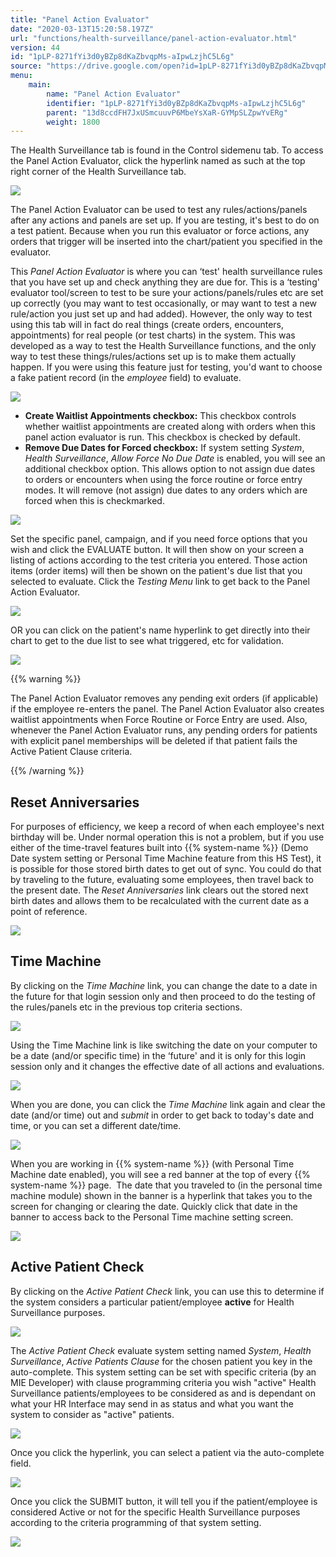 ```yaml
---
title: "Panel Action Evaluator"
date: "2020-03-13T15:20:58.197Z"
url: "functions/health-surveillance/panel-action-evaluator.html"
version: 44
id: "1pLP-8271fYi3d0yBZp8dKaZbvqpMs-aIpwLzjhC5L6g"
source: "https://drive.google.com/open?id=1pLP-8271fYi3d0yBZp8dKaZbvqpMs-aIpwLzjhC5L6g"
menu:
    main:
        name: "Panel Action Evaluator"
        identifier: "1pLP-8271fYi3d0yBZp8dKaZbvqpMs-aIpwLzjhC5L6g"
        parent: "13d8ccdFH7JxUSmcuuvP6MbeYsXaR-GYMpSLZpwYvERg"
        weight: 1800
---
```

The Health Surveillance tab is found in the Control sidemenu tab. To access the Panel Action Evaluator, click the hyperlink named as such at the top right corner of the Health Surveillance tab.

![](panel-action-evaluator.images/image1.png)

The Panel Action Evaluator can be used to test any rules/actions/panels after any actions and panels are set up. If you are testing, it's best to do on a test patient. Because when you run this evaluator or force actions, any orders that trigger will be inserted into the chart/patient you specified in the evaluator.

This *Panel Action Evaluator* is where you can ‘test' health surveillance rules that you have set up and check anything they are due for. This is a ‘testing' evaluator tool/screen to test to be sure your actions/panels/rules etc are set up correctly (you may want to test occasionally, or may want to test a new rule/action you just set up and had added). However, the only way to test using this tab will in fact do real things (create orders, encounters, appointments) for real people (or test charts) in the system. This was developed as a way to test the Health Surveillance functions, and the only way to test these things/rules/actions set up is to make them actually happen. If you were using this feature just for testing, you'd want to choose a fake patient record (in the *employee* field) to evaluate.

![](panel-action-evaluator.images/image2.png)

* <strong>Create Waitlist Appointments checkbox:</strong> This checkbox controls whether waitlist appointments are created along with orders when this panel action evaluator is run. This checkbox is checked by default.
* <strong>Remove Due Dates for Forced checkbox:</strong> If system setting <em>System</em>, <em>Health Surveillance</em>, <em>Allow Force No Due Date</em> is enabled, you will see an additional checkbox option. This allows option to not assign due dates to orders or encounters when using the force routine or force entry modes. It will remove (not assign) due dates to any orders which are forced when this is checkmarked.

![](panel-action-evaluator.images/image3.png)

Set the specific panel, campaign, and if you need force options that you wish and click the EVALUATE button. It will then show on your screen a listing of actions according to the test criteria you entered. Those action items (order items) will then be shown on the patient's due list that you selected to evaluate. Click the *Testing Menu* link to get back to the Panel Action Evaluator.

![](panel-action-evaluator.images/image4.png)

OR you can click on the patient's name hyperlink to get directly into their chart to get to the due list to see what triggered, etc for validation.

![](panel-action-evaluator.images/image5.png)

{{% warning %}}

The Panel Action Evaluator removes any pending exit orders (if applicable) if the employee re-enters the panel. The Panel Action Evaluator also creates waitlist appointments when Force Routine or Force Entry are used. Also, whenever the Panel Action Evaluator runs, any pending orders for patients with explicit panel memberships will be deleted if that patient fails the Active Patient Clause criteria.

{{% /warning %}}


## Reset Anniversaries

For purposes of efficiency, we keep a record of when each employee's next birthday will be. Under normal operation this is not a problem, but if you use either of the time-travel features built into {{% system-name %}} (Demo Date system setting or Personal Time Machine feature from this HS Test), it is possible for those stored birth dates to get out of sync. You could do that by traveling to the future, evaluating some employees, then travel back to the present date. The *Reset Anniversaries* link clears out the stored next birth dates and allows them to be recalculated with the current date as a point of reference.

![](panel-action-evaluator.images/image6.png)

## Time Machine

By clicking on the *Time Machine* link, you can change the date to a date in the future for that login session only and then proceed to do the testing of the rules/panels etc in the previous top criteria sections.

![](panel-action-evaluator.images/image7.png)

Using the Time Machine link is like switching the date on your computer to be a date (and/or specific time) in the ‘future' and it is only for this login session only and it changes the effective date of all actions and evaluations.

![](panel-action-evaluator.images/image8.png)

When you are done, you can click the *Time Machine* link again and clear the date (and/or time) out and *submit* in order to get back to today's date and time, or you can set a different date/time.

![](panel-action-evaluator.images/image9.png)

When you are working in {{% system-name %}} (with Personal Time Machine date enabled), you will see a red banner at the top of every {{% system-name %}} page.  The date that you traveled to (in the personal time machine module) shown in the banner is a hyperlink that takes you to the screen for changing or clearing the date. Quickly click that date in the banner to access back to the Personal Time machine setting screen.

![](panel-action-evaluator.images/image10.png)

## Active Patient Check

By clicking on the *Active Patient Check* link, you can use this to determine if the system considers a particular patient/employee **active** for Health Surveillance purposes.

![](panel-action-evaluator.images/image11.png)

The *Active Patient Check* evaluate system setting named *System*, *Health Surveillance*, *Active Patients Clause* for the chosen patient you key in the auto-complete. This system setting can be set with specific criteria (by an MIE Developer) with clause programming criteria you wish "active" Health Surveillance patients/employees to be considered as and is dependant on what your HR Interface may send in as status and what you want the system to consider as "active" patients.

![](panel-action-evaluator.images/image12.png)

Once you click the hyperlink, you can select a patient via the auto-complete field.

![](panel-action-evaluator.images/image13.png)

Once you click the SUBMIT button, it will tell you if the patient/employee is considered Active or not for the specific Health Surveillance purposes according to the criteria programming of that system setting.

![](panel-action-evaluator.images/image14.png)

